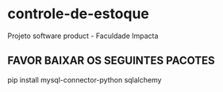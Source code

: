 # controle-de-estoque
Projeto software product - Faculdade Impacta

## FAVOR BAIXAR OS SEGUINTES PACOTES
pip install mysql-connector-python sqlalchemy
